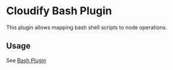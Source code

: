 # Cloudify Bash Plugin

This plugin allows mapping bash shell scripts to node operations.

## Usage

See [Bash Plugin](http://getcloudify.org/guide/3.0/bash-plugin.html)
